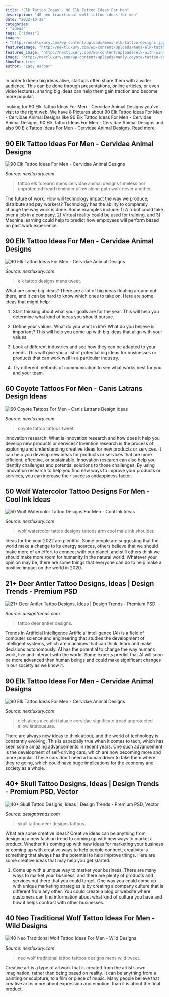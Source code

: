 ```yaml
---
title: "Elk Tattoo Ideas - 90 Elk Tattoo Ideas For Men"
description: "40 neo traditional wolf tattoo ideas for men"
date: "2022-10-28"
categories:
- "ideas"
tags: ["ideas"]
images:
- "http://nextluxury.com/wp-content/uploads/mens-elk-tattoo-designs.jpg"
featuredImage: "http://nextluxury.com/wp-content/uploads/mens-elk-tattoo-designs.jpg"
featured_image: "http://nextluxury.com/wp-content/uploads/elk-with-winter-breath-mens-forearm-tattoo-ideas.jpg"
image: "http://nextluxury.com/wp-content/uploads/manly-coyote-tattoo-design-ideas-for-men.jpg"
ShowToc: true
author: "Lacy Harber"
---
```



In order to keep big ideas alive, startups often share them with a wider audience. This can be done through presentations, online articles, or even video lectures. sharing big ideas can help them gain traction and become more popular.

	

		
looking for 90 Elk Tattoo Ideas For Men - Cervidae Animal Designs you've visit to the right web. We have 8 Pictures about 90 Elk Tattoo Ideas For Men - Cervidae Animal Designs like 90 Elk Tattoo Ideas For Men - Cervidae Animal Designs, 90 Elk Tattoo Ideas For Men - Cervidae Animal Designs and also 90 Elk Tattoo Ideas For Men - Cervidae Animal Designs. Read more:
		
    
## 90 Elk Tattoo Ideas For Men - Cervidae Animal Designs

<img loading=lazy src="http://nextluxury.com/wp-content/uploads/elk-with-winter-breath-mens-forearm-tattoo-ideas.jpg" onerror="this.onerror=null;this.src='https://tse4.mm.bing.net/th?id=OIP.9VRButSDlTZhheez46PP8AHaHa&amp;pid=15.1';" alt="90 Elk Tattoo Ideas For Men - Cervidae Animal Designs">

_Source: nextluxury.com_

>tattoo elk forearm mens cervidae animal designs timeless nor unprotected tread reminder allow alone path walk never another. 

	

The future of work: How will technology impact the way we produce, distribute and pay workers?
Technology has the ability to completely change the way work is done. Some examples include: 1) A robot could take over a job in a company, 2) Virtual reality could be used for training, and 3) Machine learning could help to predict how employees will perform based on past work experience.

    
## 90 Elk Tattoo Ideas For Men - Cervidae Animal Designs

<img loading=lazy src="http://nextluxury.com/wp-content/uploads/mens-elk-tattoo-designs.jpg" onerror="this.onerror=null;this.src='https://tse4.mm.bing.net/th?id=OIP.99ESMytDdXtLi8drp6gBLgHaIR&amp;pid=15.1';" alt="90 Elk Tattoo Ideas For Men - Cervidae Animal Designs">

_Source: nextluxury.com_

>elk tattoo designs mens tweet. 

	

What are some big ideas?
There are a lot of big ideas floating around out there, and it can be hard to know which ones to take on. Here are some ideas that might help:
1. Start thinking about what your goals are for the year. This will help you determine what kind of ideas you should pursue.

2. Define your values. What do you want in life? What do you believe is important? This will help you come up with big ideas that align with your values.

3. Look at different industries and see how they can be adapted to your needs. This will give you a list of potential big ideas for businesses or products that can work well in a particular industry.

4. Try different methods of communication to see what works best for you and your team.

    
## 60 Coyote Tattoos For Men - Canis Latrans Design Ideas

<img loading=lazy src="http://nextluxury.com/wp-content/uploads/manly-coyote-tattoo-design-ideas-for-men.jpg" onerror="this.onerror=null;this.src='https://tse2.mm.bing.net/th?id=OIP.XnOzoscMbOl0geF3weUAzQHaJQ&amp;pid=15.1';" alt="60 Coyote Tattoos For Men - Canis Latrans Design Ideas">

_Source: nextluxury.com_

>coyote tattoo tattoos tweet. 

	

Innovation research: What is innovation research and how does it help you develop new products or services?
Invention research is the process of exploring and understanding creative ideas for new products or services. It can help you develop new ideas for products or services that are more efficient, effective, or sustainable. Innovation research can also help you identify challenges and potential solutions to those challenges. By using innovation research to help you find new ways to improve your products or services, you can increase their success andappiness factor.

    
## 50 Wolf Watercolor Tattoo Designs For Men - Cool Ink Ideas

<img loading=lazy src="http://nextluxury.com/wp-content/uploads/arm-creative-wolf-watercolor-tattoos-for-men.jpg" onerror="this.onerror=null;this.src='https://tse1.mm.bing.net/th?id=OIP.ls0snxwqL7ao4y-P8OlmVQAAAA&amp;pid=15.1';" alt="50 Wolf Watercolor Tattoo Designs For Men - Cool Ink Ideas">

_Source: nextluxury.com_

>wolf watercolor tattoo designs tattoos arm cool male ink shoulder. 

	

Ideas for the year 2022 are plentiful. Some people are suggesting that the world make a change to its energy sources, others believe that we should make more of an effort to connect with our planet, and still others think we should make more room for humanity in the natural world. Whatever your opinion may be, there are some things that everyone can do to help make a positive impact on the world in 2020.

    
## 21+ Deer Antler Tattoo Designs, Ideas | Design Trends - Premium PSD

<img loading=lazy src="https://images.designtrends.com/wp-content/uploads/2016/07/15131817/Small-Deer-Antler-Tattoo.jpg" onerror="this.onerror=null;this.src='https://tse4.mm.bing.net/th?id=OIP.kAUTHHgYMMov014AFVXfMgHaJQ&amp;pid=15.1';" alt="21+ Deer Antler Tattoo Designs, Ideas | Design Trends - Premium PSD">

_Source: designtrends.com_

>tattoo deer antler designs. 

	

Trends in Artificial Intelligence
Artificial intelligence (AI) is a field of computer science and engineering that studies the development of intelligent systems, which are machines that can think, learn and make decisions autonomously. AI has the potential to change the way humans work, live and interact with the world. Some experts predict that AI will soon be more advanced than human beings and could make significant changes in our society as we know it.

    
## 90 Elk Tattoo Ideas For Men - Cervidae Animal Designs

<img loading=lazy src="https://nextluxury.com/wp-content/uploads/elk-mountain-male-upper-chest-tattoo.jpg" onerror="this.onerror=null;this.src='https://tse1.mm.bing.net/th?id=OIP.sGMf4eK-8bPpvESBxw-28QHaHa&amp;pid=15.1';" alt="90 Elk Tattoo Ideas For Men - Cervidae Animal Designs">

_Source: nextluxury.com_

>elch alces alce alci tatuaje cervidae significato tread unprotected allow latatoueuse. 

	

There are always new ideas to think about, and the world of technology is constantly evolving. This is especially true when it comes to tech, which has seen some amazing advancements in recent years. One such advancement is the development of self-driving cars, which are now becoming more and more popular. These cars don't need a human driver to take them where they're going, which could have huge implications for the economy and society as a whole.

    
## 40+ Skull Tattoo Designs, Ideas | Design Trends - Premium PSD, Vector

<img loading=lazy src="https://images.designtrends.com/wp-content/uploads/2016/10/15163929/Deer-Skull-Tattoo-for-Back.jpg" onerror="this.onerror=null;this.src='https://tse1.mm.bing.net/th?id=OIP.vAgeJ0AOuy13FyHduuu3wQHaHa&amp;pid=15.1';" alt="40+ Skull Tattoo Designs, Ideas | Design Trends - Premium PSD, Vector">

_Source: designtrends.com_

>skull tattoo deer designs tattoos. 

	

What are some creative ideas?
Creative ideas can be anything from designing a new fashion trend to coming up with new ways to market a product. Whether it’s coming up with new ideas for marketing your business or coming up with creative ways to help people connect, creativity is something that always has the potential to help improve things. Here are some creative ideas that may help you get started: 
1. Come up with a unique way to market your business. There are many ways to market your business, and there are plenty of products and services out there that you could target. One way you could come up with unique marketing strategies is by creating a company culture that is different from any other. You could create a blog or website where customers can find information about what kind of culture you have and how it helps contrast with other businesses.

    
## 40 Neo Traditional Wolf Tattoo Ideas For Men - Wild Designs

<img loading=lazy src="http://nextluxury.com/wp-content/uploads/neo-traditional-wolf-mens-tattoos.jpg" onerror="this.onerror=null;this.src='https://tse3.mm.bing.net/th?id=OIP.u20VrM3sThrzcphwjrABxgHaHa&amp;pid=15.1';" alt="40 Neo Traditional Wolf Tattoo Ideas For Men - Wild Designs">

_Source: nextluxury.com_

>neo wolf traditional tattoo tattoos designs mens wild tweet. 

	

Creative art is a type of artwork that is created from the artist’s own imagination, rather than being based on reality. It can be anything from a painting or sculpture, to a film or piece of music. Many people believe that creative art is more about expression and emotion, than it is about the final product.

